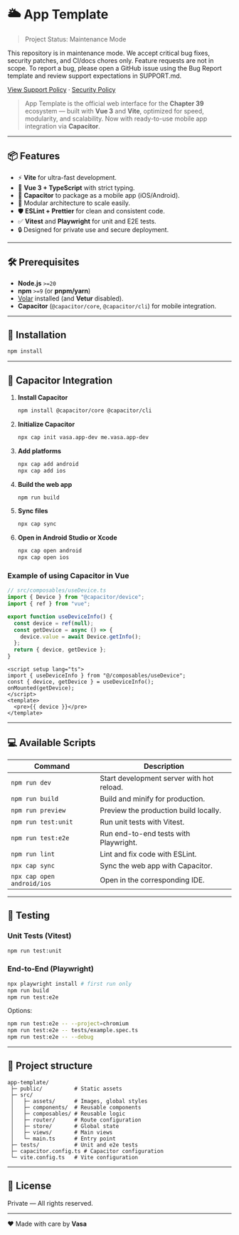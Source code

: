 # 🌥️ App Template

> Project Status: Maintenance Mode

This repository is in maintenance mode. We accept critical bug fixes, security patches, and CI/docs chores only. Feature requests are not in scope. To report a bug, please open a GitHub issue using the Bug Report template and review support expectations in SUPPORT.md.

[View Support Policy](SUPPORT.md) · [Security Policy](SECURITY.md)

> App Template is the official web interface for the **Chapter 39** ecosystem — built with **Vue 3** and **Vite**, optimized for speed, modularity, and scalability. Now with ready-to-use mobile app integration via **Capacitor**.

---

## 📦 Features

- ⚡ **Vite** for ultra-fast development.
- 🎨 **Vue 3 + TypeScript** with strict typing.
- 📱 **Capacitor** to package as a mobile app (iOS/Android).
- 🧩 Modular architecture to scale easily.
- 🛡️ **ESLint + Prettier** for clean and consistent code.
- ✅ **Vitest** and **Playwright** for unit and E2E tests.
- 🔒 Designed for private use and secure deployment.

---

## 🛠️ Prerequisites

- **Node.js** `>=20`
- **npm** `>=9` (or **pnpm/yarn**)
- [Volar](https://marketplace.visualstudio.com/items?itemName=Vue.volar) installed (and **Vetur** disabled).
- **Capacitor** (`@capacitor/core`, `@capacitor/cli`) for mobile integration.

---

## 🚀 Installation

```sh
npm install
```

---

## 📱 Capacitor Integration

1. **Install Capacitor**
   ```sh
   npm install @capacitor/core @capacitor/cli
   ```
2. **Initialize Capacitor**
   ```sh
   npx cap init vasa.app-dev me.vasa.app-dev
   ```
3. **Add platforms**
   ```sh
   npx cap add android
   npx cap add ios
   ```
4. **Build the web app**
   ```sh
   npm run build
   ```
5. **Sync files**
   ```sh
   npx cap sync
   ```
6. **Open in Android Studio or Xcode**
   ```sh
   npx cap open android
   npx cap open ios
   ```

### Example of using Capacitor in Vue

```ts
// src/composables/useDevice.ts
import { Device } from "@capacitor/device";
import { ref } from "vue";

export function useDeviceInfo() {
  const device = ref(null);
  const getDevice = async () => {
    device.value = await Device.getInfo();
  };
  return { device, getDevice };
}
```

```vue
<script setup lang="ts">
import { useDeviceInfo } from "@/composables/useDevice";
const { device, getDevice } = useDeviceInfo();
onMounted(getDevice);
</script>
<template>
  <pre>{{ device }}</pre>
</template>
```

---

## 💻 Available Scripts

| Command                    | Description                               |
| -------------------------- | ----------------------------------------- |
| `npm run dev`              | Start development server with hot reload. |
| `npm run build`            | Build and minify for production.          |
| `npm run preview`          | Preview the production build locally.     |
| `npm run test:unit`        | Run unit tests with Vitest.               |
| `npm run test:e2e`         | Run end-to-end tests with Playwright.     |
| `npm run lint`             | Lint and fix code with ESLint.            |
| `npx cap sync`             | Sync the web app with Capacitor.          |
| `npx cap open android/ios` | Open in the corresponding IDE.            |

---

## 🧪 Testing

### Unit Tests (Vitest)

```sh
npm run test:unit
```

### End-to-End (Playwright)

```sh
npx playwright install # first run only
npm run build
npm run test:e2e
```

Options:

```sh
npm run test:e2e -- --project=chromium
npm run test:e2e -- tests/example.spec.ts
npm run test:e2e -- --debug
```

---

## 📂 Project structure

```plaintext
app-template/
 ├─ public/          # Static assets
 ├─ src/
 │   ├─ assets/      # Images, global styles
 │   ├─ components/  # Reusable components
 │   ├─ composables/ # Reusable logic
 │   ├─ router/      # Route configuration
 │   ├─ store/       # Global state
 │   ├─ views/       # Main views
 │   └─ main.ts      # Entry point
 ├─ tests/           # Unit and e2e tests
 ├─ capacitor.config.ts # Capacitor configuration
 └─ vite.config.ts   # Vite configuration
```

---

## 📜 License

Private — All rights reserved.

---

❤️ Made with care by **Vasa**
